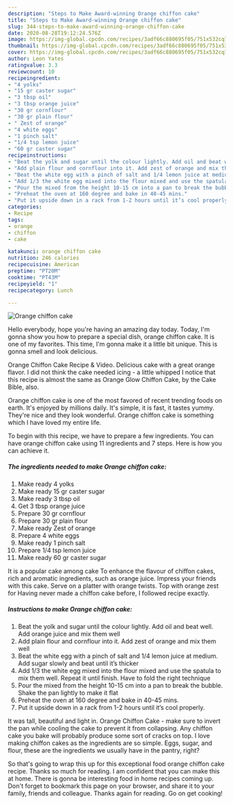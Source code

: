 ```yaml
---
description: "Steps to Make Award-winning Orange chiffon cake"
title: "Steps to Make Award-winning Orange chiffon cake"
slug: 344-steps-to-make-award-winning-orange-chiffon-cake
date: 2020-08-28T19:12:24.576Z
image: https://img-global.cpcdn.com/recipes/3adf66c880695f05/751x532cq70/orange-chiffon-cake-recipe-main-photo.jpg
thumbnail: https://img-global.cpcdn.com/recipes/3adf66c880695f05/751x532cq70/orange-chiffon-cake-recipe-main-photo.jpg
cover: https://img-global.cpcdn.com/recipes/3adf66c880695f05/751x532cq70/orange-chiffon-cake-recipe-main-photo.jpg
author: Leon Yates
ratingvalue: 3.3
reviewcount: 10
recipeingredient:
- "4 yolks"
- "15 gr caster sugar"
- "3 tbsp oil"
- "3 tbsp orange juice"
- "30 gr cornflour"
- "30 gr plain flour"
- " Zest of orange"
- "4 white eggs"
- "1 pinch salt"
- "1/4 tsp lemon juice"
- "60 gr caster sugar"
recipeinstructions:
- "Beat the yolk and sugar until the colour lightly. Add oil and beat well. Add orange juice and mix them well"
- "Add plain flour and cornflour into it. Add zest of orange and mix them well"
- "Beat the white egg with a pinch of salt and 1/4 lemon juice at medium. Add sugar slowly and beat until it’s thicker"
- "Add 1/3 the white egg mixed into the flour mixed and use the spatula to mix them well. Repeat it until finish. Have to fold the right technique"
- "Pour the mixed from the height 10-15 cm into a pan to break the bubble. Shake the pan lightly to make it flat"
- "Preheat the oven at 160 degree and bake in 40-45 mins."
- "Put it upside down in a rack from 1-2 hours until it’s cool properly."
categories:
- Recipe
tags:
- orange
- chiffon
- cake

katakunci: orange chiffon cake 
nutrition: 246 calories
recipecuisine: American
preptime: "PT20M"
cooktime: "PT43M"
recipeyield: "1"
recipecategory: Lunch

---
```



![Orange chiffon cake](https://img-global.cpcdn.com/recipes/3adf66c880695f05/751x532cq70/orange-chiffon-cake-recipe-main-photo.jpg)

Hello everybody, hope you're having an amazing day today. Today, I'm gonna show you how to prepare a special dish, orange chiffon cake. It is one of my favorites. This time, I'm gonna make it a little bit unique. This is gonna smell and look delicious.

Orange Chiffon Cake Recipe &amp; Video. Delicious cake with a great orange flavor. I did not think the cake needed icing - a little whipped I notice that this recipe is almost the same as Orange Glow Chiffon Cake, by the Cake Bible, also.

Orange chiffon cake is one of the most favored of recent trending foods on earth. It's enjoyed by millions daily. It's simple, it is fast, it tastes yummy. They're nice and they look wonderful. Orange chiffon cake is something which I have loved my entire life.


To begin with this recipe, we have to prepare a few ingredients. You can have orange chiffon cake using 11 ingredients and 7 steps. Here is how you can achieve it.

<!--inarticleads1-->

##### The ingredients needed to make Orange chiffon cake:

1. Make ready 4 yolks
1. Make ready 15 gr caster sugar
1. Make ready 3 tbsp oil
1. Get 3 tbsp orange juice
1. Prepare 30 gr cornflour
1. Prepare 30 gr plain flour
1. Make ready  Zest of orange
1. Prepare 4 white eggs
1. Make ready 1 pinch salt
1. Prepare 1/4 tsp lemon juice
1. Make ready 60 gr caster sugar


It is a popular cake among cake To enhance the flavour of chiffon cakes, rich and aromatic ingredients, such as orange juice. Impress your friends with this cake. Serve on a platter with orange twists. Top with orange zest for Having never made a chiffon cake before, I followed recipe exactly. 

<!--inarticleads2-->

##### Instructions to make Orange chiffon cake:

1. Beat the yolk and sugar until the colour lightly. Add oil and beat well. Add orange juice and mix them well
1. Add plain flour and cornflour into it. Add zest of orange and mix them well
1. Beat the white egg with a pinch of salt and 1/4 lemon juice at medium. Add sugar slowly and beat until it’s thicker
1. Add 1/3 the white egg mixed into the flour mixed and use the spatula to mix them well. Repeat it until finish. Have to fold the right technique
1. Pour the mixed from the height 10-15 cm into a pan to break the bubble. Shake the pan lightly to make it flat
1. Preheat the oven at 160 degree and bake in 40-45 mins.
1. Put it upside down in a rack from 1-2 hours until it’s cool properly.


It was tall, beautiful and light in. Orange Chiffon Cake - make sure to invert the pan while cooling the cake to prevent it from collapsing. Any chiffon cake you bake will probably produce some sort of cracks on top. I love making chiffon cakes as the ingredients are so simple. Eggs, sugar, and flour, these are the ingredients we usually have in the pantry, right? 

So that's going to wrap this up for this exceptional food orange chiffon cake recipe. Thanks so much for reading. I am confident that you can make this at home. There is gonna be interesting food in home recipes coming up. Don't forget to bookmark this page on your browser, and share it to your family, friends and colleague. Thanks again for reading. Go on get cooking!
